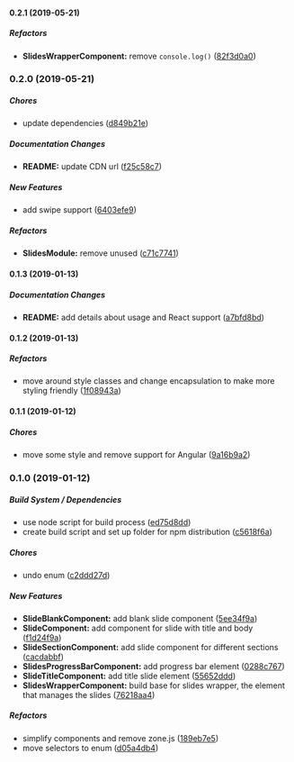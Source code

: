 #### 0.2.1 (2019-05-21)

##### Refactors

* **SlidesWrapperComponent:**  remove `console.log()` ([82f3d0a0](https://github.com/MichaelSolati/nge-slides/commit/82f3d0a028897b38cd8857a2c40436b8a78eb00e))

### 0.2.0 (2019-05-21)

##### Chores

*  update dependencies ([d849b21e](https://github.com/MichaelSolati/nge-slides/commit/d849b21ea2c02cfb6691404bbcc421d81ffdd6f4))

##### Documentation Changes

* **README:**  update CDN url ([f25c58c7](https://github.com/MichaelSolati/nge-slides/commit/f25c58c7ba9756a3804814ac81270662164b0da8))

##### New Features

*  add swipe support ([6403efe9](https://github.com/MichaelSolati/nge-slides/commit/6403efe92948b788874e7a69c092ad2985beeac3))

##### Refactors

* **SlidesModule:**  remove unused ([c71c7741](https://github.com/MichaelSolati/nge-slides/commit/c71c7741520b3b3b07dc9a457680c2326e9a3654))

#### 0.1.3 (2019-01-13)

##### Documentation Changes

* **README:**  add details about usage and React support ([a7bfd8bd](https://github.com/MichaelSolati/nge-slides/commit/a7bfd8bdd04e93f31f7899019c3ef217001cffb4))

#### 0.1.2 (2019-01-13)

##### Refactors

*  move around style classes and change encapsulation to make more styling friendly ([1f08943a](https://github.com/MichaelSolati/nge-slides/commit/1f08943a6c984b5c91e63680c1d71df8b7ed72d6))

#### 0.1.1 (2019-01-12)

##### Chores

*  move some style and remove support for Angular ([9a16b9a2](https://github.com/MichaelSolati/nge-slides/commit/9a16b9a2c6ba7e80622e069d6d8056bcad96049e))

### 0.1.0 (2019-01-12)

##### Build System / Dependencies

*  use node script for build process ([ed75d8dd](https://github.com/MichaelSolati/nge-slides/commit/ed75d8dd6f399d916808e822c0f28c9f14a89c5b))
*  create build script and set up folder for npm distribution ([c5618f6a](https://github.com/MichaelSolati/nge-slides/commit/c5618f6a1cb0724ae8828f3c90054c8c56ccc593))

##### Chores

*  undo enum ([c2ddd27d](https://github.com/MichaelSolati/nge-slides/commit/c2ddd27decf37dcf3fc4bbd379b2c17c547e6546))

##### New Features

* **SlideBlankComponent:**  add blank slide component ([5ee34f9a](https://github.com/MichaelSolati/nge-slides/commit/5ee34f9a35a12d29b0459ab19c595d5e5ac9fa72))
* **SlideComponent:**  add component for slide with title and body ([f1d24f9a](https://github.com/MichaelSolati/nge-slides/commit/f1d24f9a7dddd83bbdf444fbf5c25dff1213d6d2))
* **SlideSectionComponent:**  add slide component for different sections ([cacdabbf](https://github.com/MichaelSolati/nge-slides/commit/cacdabbf3062dccc6ce5db4cf277dc499434981b))
* **SlidesProgressBarComponent:**  add progress bar element ([0288c767](https://github.com/MichaelSolati/nge-slides/commit/0288c76758a029e2de67a1335e8645e318e7af5e))
* **SlideTitleComponent:**  add title slide element ([55652ddd](https://github.com/MichaelSolati/nge-slides/commit/55652ddd84ccbcd5e5d3b486b681551cf706a182))
* **SlidesWrapperComponent:**  build base for slides wrapper, the element that manages the slides ([76218aa4](https://github.com/MichaelSolati/nge-slides/commit/76218aa4b242c75842d1c56298d7458b868b46db))

##### Refactors

*  simplify components and remove zone.js ([189eb7e5](https://github.com/MichaelSolati/nge-slides/commit/189eb7e5da8a7713087be150e32a1b9634b1f631))
*  move selectors to enum ([d05a4db4](https://github.com/MichaelSolati/nge-slides/commit/d05a4db4d376ad8524a6628468af7a41b3ca52e8))

